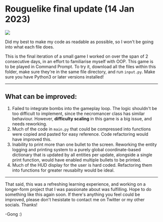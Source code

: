 # Rouguelike final update (14 Jan 2023)

![](http://static1.squarespace.com/static/5628419be4b0919906577165/t/56b90111f8508214b89b5751/1454965106563/katana_kittens-the_hunt-puppygrenade_com.jpg?format=2500w)

Did my best to make my code as readable as possible, so I won't be going into what each file does.

This is the final iteration of a small game I worked on over the span of 2 consecutive days, in an effort to familiarise myself with OOP. This game is to be played in Command Prompt.
To try it, download all the files within this folder, make sure they're in the same file directory, and run `input.py`. Make sure you have Python3 or later versions installed!

----------

## What can be improved:

1. Failed to integrate bombs into the gameplay loop. The logic shouldn't be too difficult to implement, since the necromancer class has similar behaviour. However, **difficulty scaling** in this game is a big issue, and needs reworking.
2. Much of the code in `main.py` that could be compressed into functions were copied and pasted for easy reference. Code refactoring would have improved this.
3. Inability to print more than one bullet to the screen. Reworking the entity logging and printing system to a purely global coordinate-based dictionary that is updated by all entities per update, alongside a single print function, would have enabled multiple bullets to be printed.
4. Much of the HUD display for the user is hard coded. Refactoring them into functions for greater reusabilty would be ideal.

----------

That said, this was a refreshing learning experience, and working on a longer-form project that I was passionate about was fulfilling. Hope to do something like this again soon. If there's anything you feel could be improved, please don't hesistate to contact me on Twitter or my other socials. Thanks!

-Gong :)
